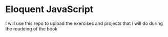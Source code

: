 # Eloquent JavaScript

I will use this repo to upload the exercises and projects that i will do during the readeing of the book